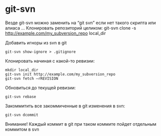 git-svn
=======

Везде git-svn можно заменить на “git svn” если нет такого скрипта или алиаса ...
Клонировать репозиторий целиком:
    git-svn clone -s http://example.com/my_subversion_repo local_dir

Добавить игноры из svn в git

    git-svn show-ignore > .gitignore

Клонировать начиная с какой-то ревизии:

    mkdir local_dir
    git-svn init http://example.com/my_subversion_repo
    git-svn fetch –rREVISION

Обновиться до текущей ревизии:

    git-svn rebase

Закоммитить все закоммиченные в git изменения в svn:

    git-svn dcommit

Внимание! Каждый коммит в git при таком коммите пойдет отдельным коммитом в svn


